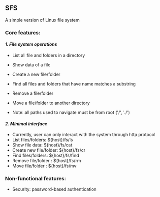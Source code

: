 ## SFS
A simple version of Linux file system


### Core features:
#### *1. File system operations*
- List all file and folders in a directory 
- Show data of a file 
- Create a new file/folder
- Find all files and folders that have name matches a substring
- Remove a file/folder 
- Move a file/folder to another directory

- Note: all paths used to navigate must be from root ('/', './')

#### *2. Minimal interface*
- Currently, user can only interact with the system through http protocol
- List files/folders: ${host}/fs/ls
- Show file data: ${host}/fs/cat
- Create new file/folder: ${host}/fs/cr
- Find files/folders: ${host}/fs/find
- Remove file/folder : ${host}/fs/rm
- Move file/folder : ${host}/fs/mv

### Non-functional features:
- Security: password-based authentication